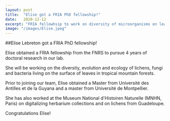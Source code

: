 ```yaml
---
layout: post
title:  "Elise got a FRIA PhD fellowship!"
date:   2020-12-12
excerpt: "FRIA fellowhsip to work on diversity of microorganisms on leaves" 
image: "/images/Elise.jpeg"
---
```


##Elise Lebreton got a FRIA PhD fellowship!
<p>Elise obtained a FRIA fellowship from the FNRS to pursue 4 years of doctoral research in our lab.</p>
<p>She will be working on the diversity, evolution and ecology of lichens, fungi and bacteria living on the surface of leaves in tropical mountain forests.</p>
<p>Prior to joining our team, Elise obtained a Master from Université des Antilles et de la Guyana and a master from Université de Montpellier.</p>
<p>She has also worked at the Museum National d'Histoiren Naturelle (MNHN, Paris) on digitalizing herbarium collections and on lichens from Guadeloupe.</p>
<p>Congratulations Elise!</p>
